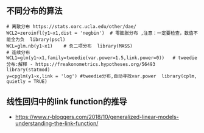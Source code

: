 不同分布的算法
------
```
# 离散分布 https://stats.oarc.ucla.edu/other/dae/
WCL2=zeroinfl(y1~x1,dist = 'negbin')  # 零膨胀分布 ,注意：一定要检查，数值不能全为负  library(pscl)
WCL=glm.nb(y1~x1)    # 负二项分布  library(MASS)
# 连续分布
WCL1=glm(y1~x1,family=tweedie(var.power=1.5,link.power=0))   # tweedie分布:解释 - https://freakonometrics.hypotheses.org/56493 library(statmod)
y=cpglm(y1~x,link = 'log') #tweedie分布,自动寻找var.power  library(cplm, quietly = TRUE)

```

线性回归中的link function的推导
------
- https://www.r-bloggers.com/2018/10/generalized-linear-models-understanding-the-link-function/

